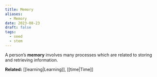 ```yaml
---
title: Memory
aliases:
  - Memory
date: 2023-08-23
draft: false
tags:
  - seed
  - stem
---
```


A person’s **memory** involves many processes which are related to storing and retrieving information.

**Related:** [[learning|Learning]], [[time|Time]]